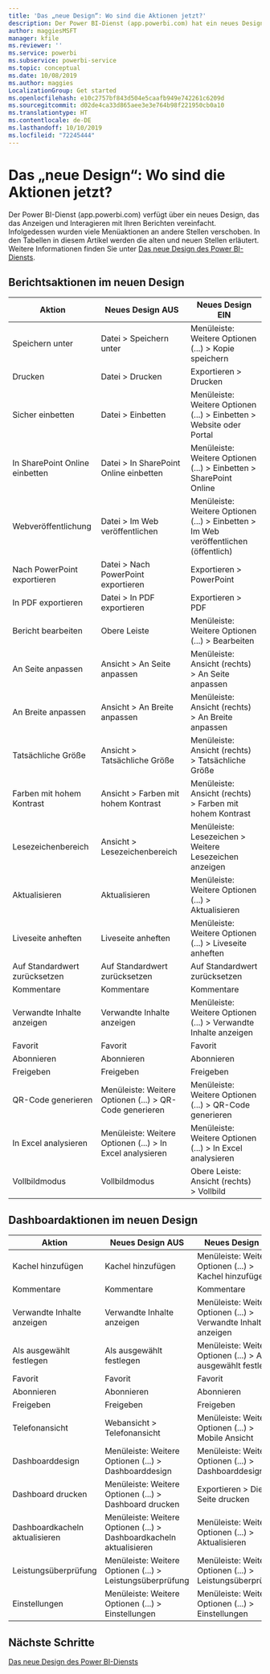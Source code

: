 ```yaml
---
title: 'Das „neue Design“: Wo sind die Aktionen jetzt?'
description: Der Power BI-Dienst (app.powerbi.com) hat ein neues Design, weshalb sich viele Aktionen nun an anderer Stelle befinden. Dieser Artikel enthält Tabellen, in denen die alten Stellen mit den neuen verglichen werden.
author: maggiesMSFT
manager: kfile
ms.reviewer: ''
ms.service: powerbi
ms.subservice: powerbi-service
ms.topic: conceptual
ms.date: 10/08/2019
ms.author: maggies
LocalizationGroup: Get started
ms.openlocfilehash: e10c2757bf843d504e5caafb949e742261c6209d
ms.sourcegitcommit: d02de4ca33d865aee3e3e764b98f221950cb0a10
ms.translationtype: HT
ms.contentlocale: de-DE
ms.lasthandoff: 10/10/2019
ms.locfileid: "72245444"
---
```

# <a name="the-new-look-where-did-the-actions-go"></a>Das „neue Design“: Wo sind die Aktionen jetzt?

Der Power BI-Dienst (app.powerbi.com) verfügt über ein neues Design, das das Anzeigen und Interagieren mit Ihren Berichten vereinfacht. Infolgedessen wurden viele Menüaktionen an andere Stellen verschoben. In den Tabellen in diesem Artikel werden die alten und neuen Stellen erläutert. Weitere Informationen finden Sie unter [Das neue Design des Power BI-Diensts](service-new-look.md).

## <a name="report-actions-in-the-new-look"></a>Berichtsaktionen im neuen Design

|Aktion  |Neues Design AUS  |Neues Design EIN  |
|---------|---------|---------|
| Speichern unter | Datei > Speichern unter  | Menüleiste: Weitere Optionen (...) > Kopie speichern |
| Drucken | Datei > Drucken | Exportieren > Drucken |
| Sicher einbetten | Datei > Einbetten | Menüleiste: Weitere Optionen (...) > Einbetten > Website oder Portal |
| In SharePoint Online einbetten | Datei > In SharePoint Online einbetten | Menüleiste: Weitere Optionen (...) > Einbetten > SharePoint Online |
| Webveröffentlichung | Datei > Im Web veröffentlichen | Menüleiste: Weitere Optionen (...) > Einbetten > Im Web veröffentlichen (öffentlich) |
| Nach PowerPoint exportieren | Datei > Nach PowerPoint exportieren | Exportieren > PowerPoint |
| In PDF exportieren | Datei > In PDF exportieren | Exportieren > PDF |
|Bericht bearbeiten  | Obere Leiste   | Menüleiste: Weitere Optionen (...) > Bearbeiten |
| An Seite anpassen | Ansicht > An Seite anpassen | Menüleiste: Ansicht (rechts) > An Seite anpassen |
| An Breite anpassen | Ansicht > An Breite anpassen | Menüleiste: Ansicht (rechts) > An Breite anpassen |
| Tatsächliche Größe | Ansicht > Tatsächliche Größe | Menüleiste: Ansicht (rechts) > Tatsächliche Größe |
| Farben mit hohem Kontrast | Ansicht > Farben mit hohem Kontrast | Menüleiste: Ansicht (rechts) > Farben mit hohem Kontrast |
| Lesezeichenbereich | Ansicht > Lesezeichenbereich |  Menüleiste: Lesezeichen > Weitere Lesezeichen anzeigen |
| Aktualisieren | Aktualisieren | Menüleiste: Weitere Optionen (...) > Aktualisieren |
| Liveseite anheften | Liveseite anheften | Menüleiste: Weitere Optionen (...) > Liveseite anheften |
| Auf Standardwert zurücksetzen | Auf Standardwert zurücksetzen | Auf Standardwert zurücksetzen |
| Kommentare | Kommentare | Kommentare |
| Verwandte Inhalte anzeigen | Verwandte Inhalte anzeigen | Menüleiste: Weitere Optionen (...) > Verwandte Inhalte anzeigen |
| Favorit | Favorit | Favorit |
| Abonnieren | Abonnieren |Abonnieren |
| Freigeben | Freigeben | Freigeben |
| QR-Code generieren | Menüleiste: Weitere Optionen (...) > QR-Code generieren | Menüleiste: Weitere Optionen (...) > QR-Code generieren |
| In Excel analysieren | Menüleiste: Weitere Optionen (...) > In Excel analysieren | Menüleiste: Weitere Optionen (...) > In Excel analysieren |
| Vollbildmodus | Vollbildmodus | Obere Leiste: Ansicht (rechts) > Vollbild |

## <a name="dashboard-actions-in-the-new-look"></a>Dashboardaktionen im neuen Design

|Aktion  |Neues Design AUS  |Neues Design EIN  |
|---------|---------|---------|
| Kachel hinzufügen | Kachel hinzufügen | Menüleiste: Weitere Optionen (...) > Kachel hinzufügen |
| Kommentare | Kommentare | Kommentare |
| Verwandte Inhalte anzeigen | Verwandte Inhalte anzeigen | Menüleiste: Weitere Optionen (...) > Verwandte Inhalte anzeigen |
| Als ausgewählt festlegen | Als ausgewählt festlegen| Menüleiste: Weitere Optionen (...) > Als ausgewählt festlegen|
| Favorit | Favorit | Favorit |
| Abonnieren | Abonnieren |Abonnieren |
| Freigeben | Freigeben | Freigeben |
| Telefonansicht | Webansicht > Telefonansicht | Menüleiste: Weitere Optionen (...) > Mobile Ansicht |
| Dashboarddesign | Menüleiste: Weitere Optionen (...) > Dashboarddesign | Menüleiste: Weitere Optionen (...) > Dashboarddesign |
| Dashboard drucken | Menüleiste: Weitere Optionen (...) > Dashboard drucken | Exportieren > Diese Seite drucken |
| Dashboardkacheln aktualisieren | Menüleiste: Weitere Optionen (...) > Dashboardkacheln aktualisieren | Menüleiste: Weitere Optionen (...) > Aktualisieren |
| Leistungsüberprüfung | Menüleiste: Weitere Optionen (...) > Leistungsüberprüfung | Menüleiste: Weitere Optionen (...) > Leistungsüberprüfung |
| Einstellungen | Menüleiste: Weitere Optionen (...) > Einstellungen | Menüleiste: Weitere Optionen (...) > Einstellungen |

## <a name="next-steps"></a>Nächste Schritte

[Das neue Design des Power BI-Diensts](service-new-look.md)
